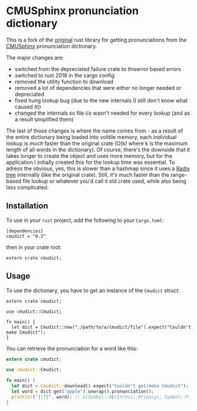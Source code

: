 # CMUSphinx pronunciation dictionary

This is a fork of the [original][1] rust library for getting pronunciations from the [CMUSphinx][2]
pronunciation dictionary.

The major changes are:
- switched from the depreciated failure crate to thiserror based errors
- switched to rust 2018 in the cargo config
- removed the utility function to download
- removed a lot of dependencies that were either no longer needed or depreciated
- fixed hung lookup bug (due to the new internals (I still don't know what caused it))
- changed the internals so file i/o wasn't needed for every lookup (and as a result simplified them)

The last of those changes is where the name comes from - as a result of the entire
dictionary being loaded into volitile memory, each individual lookup is *much* faster
than the original crate (O(k) where k is the maximum length of all words in
the dictionary). Of course, there's the downside that it takes longer to create
the object and uses more memory, but for the application I initially created this for
the lookup time was essential. To adress the obvious, yes, this is slower than a hashmap
since it uses a [Radix tree][3] internally (like
the original crate). Still, it's much faster than the range-based file lookup or whatever
you'd call it old crate used, while also being lass complicated.

## Installation

To use in your `rust` project, add the following to your `Cargo.toml`:

```toml,ignore
[dependencies]
cmudict = "0.3"
```

then in your crate root:

```rust,ignore
extern crate cmudict;
```

## Usage

To use the dictionary, you have to get an instance of the `Cmudict`
struct:

```rust,ignore
extern crate cmudict;

use cmudict::Cmudict;

fn main() {
  let dict = Cmudict::new("./path/to/a/cmudict/file").expect("Couldn't make Cmudict");
}
```

You can retrieve the pronunciation for a word like this:

```rust
extern crate cmudict;

use cmudict::Cmudict;

fn main() {
  let dict = Cmudict::download().expect("Couldn't get/make Cmudict");
  let word = dict.get("apple").unwrap().pronunciation();
  println!("{:?}", word); // &[Symbol::AE(Stress::Primary), Symbol::P, Symbol::AH(Stress::None), Symbol::L]
}
```

[1]: https://gitlab.com/pwoolcoc/cmudict
[2]: https://github.com/cmusphinx/cmudict
[3]: https://en.wikipedia.org/wiki/Radix_tree
